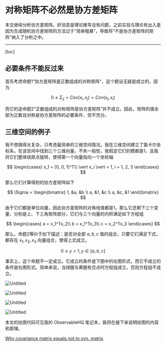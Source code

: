 # 对称矩阵不必然是协方差矩阵

本文继续分析协方差矩阵。好消息是理论推导没有问题，之前实验与理论有出入是因为生成随机协方差矩阵的方法过于“简单粗暴”，导致将“不是协方差矩阵的矩阵”纳入了分析之中。

---
[toc]

## 必要条件不能反过来

首先考虑命题1“协方差矩阵是正数组成的对称矩阵”，这个题设无疑是成立的，因为

$$
0 \le \Sigma_{ij} = Cov(x_i, x_j)=Cov(x_j, x_i)
$$

而它的逆命题2“正数组成的对称矩阵是协方差矩阵”并不成立。因此，矩阵的值全部为正数且对称是协方差矩阵的必要条件，但不充分。

## 三维空间的例子

我不想搞得太复杂，只考虑最简单的三维空间情况。我在三维空间建立了笛卡尔坐标系，在该空间中找到三个三维向量，不失一般性，我假定它们的模都是1，且我将它们整体绕原点旋转，使得第一个向量指向一个坐标轴

$$
\begin{cases}
x_1 = [0, 0, 1]^T\\
\vert x_i \vert = 1, i = 1, 2, 3
\end{cases}
$$

那么它们计算得到的协方差矩阵如下

$$
\Sigma = \begin{bmatrix}
1, &a, &b \\
a, &1, &c \\
a, &c, &1
\end{bmatrix}
$$

由于它们都是单位向量，因此协方差矩阵的对角线值都是1，那么它还剩下三个变量，分别是上、下三角矩阵部分，它们与三个向量的内积满足如下方程组

$$
\begin{cases}
a = x_1^Tx_2\\
b = x_1^Tx_3\\
c = x_2^Tx_3
\end{cases}
$$

那么，命题2等价于如下描述：是否对全部 $a, b, c$ 值的组合，只要它们满足下式，都存在 $x_1, x_2, x_3$ 向量组合，使得上式成立。

$$
0\le y \lt 1, y \in [a, b, c]
$$

事实上，这个命题不一定成立。它成立的条件是下图中的左图形式，而它不成立的条件是右图形式。简单来说，当绿圈与黄圈有交点时方程组成立，否则方程组不成立。

![Untitled](%E5%AF%B9%E7%A7%B0%E7%9F%A9%E9%98%B5%E4%B8%8D%E5%BF%85%E7%84%B6%E6%98%AF%E5%8D%8F%E6%96%B9%E5%B7%AE%E7%9F%A9%E9%98%B5%2022a8f30fff05416a81737cb294a2818c/Untitled.png)

![Untitled](%E5%AF%B9%E7%A7%B0%E7%9F%A9%E9%98%B5%E4%B8%8D%E5%BF%85%E7%84%B6%E6%98%AF%E5%8D%8F%E6%96%B9%E5%B7%AE%E7%9F%A9%E9%98%B5%2022a8f30fff05416a81737cb294a2818c/Untitled%201.png)

![Untitled](%E5%AF%B9%E7%A7%B0%E7%9F%A9%E9%98%B5%E4%B8%8D%E5%BF%85%E7%84%B6%E6%98%AF%E5%8D%8F%E6%96%B9%E5%B7%AE%E7%9F%A9%E9%98%B5%2022a8f30fff05416a81737cb294a2818c/Untitled%202.png)

![Untitled](%E5%AF%B9%E7%A7%B0%E7%9F%A9%E9%98%B5%E4%B8%8D%E5%BF%85%E7%84%B6%E6%98%AF%E5%8D%8F%E6%96%B9%E5%B7%AE%E7%9F%A9%E9%98%B5%2022a8f30fff05416a81737cb294a2818c/Untitled%203.png)

本文的绘图代码可见我的 ObservableHQ 笔记本，我将在接下来说明绘图的内容和原理。

[Why covariance matrix equals not to syn. matrix](https://observablehq.com/@listenzcc/why-covariance-matrix-equals-not-to-syn-matrix)